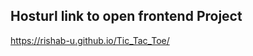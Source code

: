 Hosturl link to open frontend Project
---------------------------------------

https://rishab-u.github.io/Tic_Tac_Toe/
